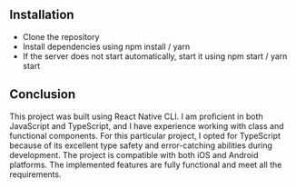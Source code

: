 ## Installation

 - Clone the repository
 - Install dependencies using npm install / yarn
 - If the server does not start automatically, start it using npm start / yarn start


## Conclusion

This project was built using React Native CLI. I am proficient in both JavaScript and TypeScript, and I have experience working with class and functional components. For this particular project, I opted for TypeScript because of its excellent type safety and error-catching abilities during development. The project is compatible with both iOS and Android platforms. The implemented features are fully functional and meet all the requirements.


